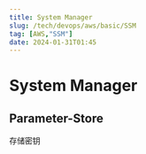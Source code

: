 ```yaml
---
title: System Manager
slug: /tech/devops/aws/basic/SSM
tag: [AWS,"SSM"]
date: 2024-01-31T01:45
---
```

# System Manager

## Parameter-Store

存储密钥